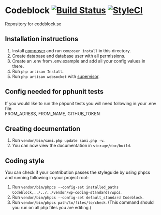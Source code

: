 Codeblock [![Build Status](https://snap-ci.com/davidsoderberg/Codeblock/branch/master/build_image)](https://snap-ci.com/davidsoderberg/Codeblock/branch/master) [![StyleCI](https://styleci.io/repos/32723113/shield)](https://styleci.io/repos/32723113)
===============================================================================================================================================================
Repository for codeblock.se

## Installation instructions
1. Install [composer](https://getcomposer.org/) and run `composer install` in this directory.
2. Create database and database user with all permissions.
3. Create an .env from .env.example and add all your config values in there.
4. Run `php artisan Install`.
5. Run `php artisan websocket` with [supervisor](http://supervisord.org/).

## Config needed for pphunit tests
If you would like to run the phpunit tests you will need following in your .env file:  
FROM_ADRESS, FROM_NAME, GITHUB_TOKEN


## Creating documentation
1. Run `vendor/bin/sami.php update sami.php -v`.
2. You can now view the documentation in `storage/doc/build`.
 
## Coding style
You can check if your contribution passes the styleguide by using phpcs and running following in your project root:  
1. Run `vendor/bin/phpcs --config-set installed_paths Codeblock,../../../vendor/wp-coding-standards/wpcs`.  
2. Run `vendor/bin/phpcs --config-set default_standard Codeblock`.  
3. Run `vendor/bin/phpcs path/to/files/to/check`. (This command should you run on all php files you are editing.)  
	